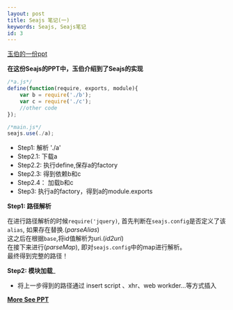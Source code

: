```yaml
---
layout: post
title: Seajs 笔记(一)
keywords: Seajs, Seajs笔记
id: 3
---
```


[玉伯的一份ppt][ppt]

[ppt]: https://speakerdeck.com/lifesinger/seajs

__在这份Seajs的PPT中，玉伯介绍到了Seajs的实现__

```javascript
/*a.js*/
define(function(require, exports, module){
	var b = require('./b');
	var c = require('./c');
	//other code
});

/*main.js*/
seajs.use(./a);
```

* Step1:  	解析 './a'
* Step2.1:  下载a
* Step2.2:	执行define,保存a的factory
* Step2.3: 	得到依赖b和c
* Step2.4：	加载b和c
* Step3:	执行a的factory，得到a的module.exports

__Step1: 路径解析__

在进行路径解析的时候```require('jquery)```, 首先判断在```seajs.config```是否定义了该```alias```,	
如果存在替换.(*parseAlias*)			
这之后在根据```base```,将id值解析为uri.(*id2uri*)			
在接下来进行(*parseMap*), 即对```seajs.config```中的map进行解析。		
最终得到完整的路径！		

__Step2: 模块加载___

* 将上一步得到的路径通过 insert script 、xhr、web workder...等方式插入


__[More See PPT][ppt]__
